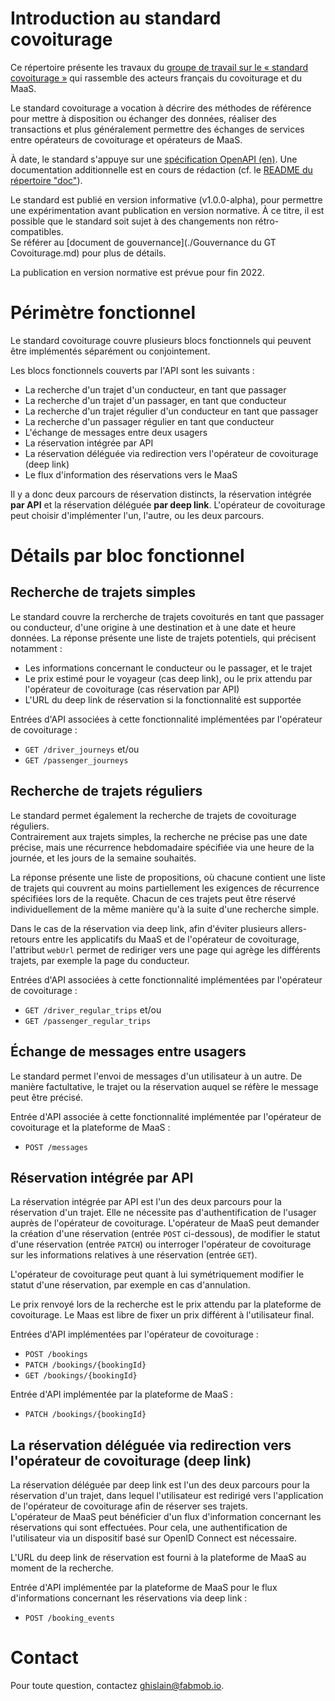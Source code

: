 # Introduction au standard covoiturage

Ce répertoire présente les travaux du [groupe de travail sur le « standard 
covoiturage 
»](https://wiki.lafabriquedesmobilites.fr/wiki/Standard_Covoiturage)
qui rassemble des acteurs français du covoiturage et du MaaS.

Le standard covoiturage a vocation à décrire des méthodes de référence pour
mettre à disposition ou échanger des données, réaliser des transactions et plus
généralement permettre des échanges de services entre opérateurs de covoiturage
et opérateurs de MaaS.


À date, le standard s'appuye sur une
[spécification OpenAPI (en)](./standard-covoiturage_openapi.yaml).
Une documentation additionnelle est en cours de rédaction (cf. le
[README du répertoire "doc"](./doc/README.fr.md)).

Le standard est publié en version informative (v1.0.0-alpha), pour permettre 
une expérimentation avant publication en version normative. À ce titre, il est 
possible que le standard soit sujet à des changements non rétro-compatibles.  
Se référer au
[document de gouvernance](./Gouvernance du GT Covoiturage.md) pour plus de 
détails.

La publication en version normative est prévue pour fin 2022.

# Périmètre fonctionnel

Le standard covoiturage couvre plusieurs blocs fonctionnels qui peuvent être 
implémentés séparément ou conjointement.

Les blocs fonctionnels couverts par l'API sont les suivants :

* La recherche d'un trajet d'un conducteur, en tant que passager
* La recherche d'un trajet d'un passager, en tant que conducteur
* La recherche d'un trajet régulier d'un conducteur en tant que passager
* La recherche d'un passager régulier en tant que conducteur
* L'échange de messages entre deux usagers
* La réservation intégrée par API
* La réservation déléguée via redirection vers l'opérateur de covoiturage 
  (deep link)
* Le flux d'information des réservations vers le MaaS

Il y a donc deux parcours de réservation distincts, la réservation intégrée 
**par API** et la réservation déléguée **par deep link**. L'opérateur de 
covoiturage peut choisir d'implémenter l'un, l'autre, ou les deux parcours.

# Détails par bloc fonctionnel

## Recherche de trajets simples

Le standard couvre la rercherche de trajets covoiturés en tant que passager ou 
conducteur, d'une origine à une destination et à une date et heure données. La 
réponse présente une liste de trajets potentiels, qui précisent notamment :

* Les informations concernant le conducteur ou le passager, et le trajet
* Le prix estimé pour le voyageur (cas deep link), ou le prix attendu par 
  l'opérateur de covoiturage (cas réservation par API)
* L'URL du deep link de réservation si la fonctionnalité est supportée

Entrées d'API associées à cette fonctionnalité implémentées par l'opérateur de 
covoiturage :

* `GET /driver_journeys` et/ou
* `GET /passenger_journeys`
 
## Recherche de trajets réguliers

Le standard permet également la recherche de trajets de covoiturage réguliers.  
Contrairement aux trajets simples, la recherche ne précise pas une date 
précise, mais une récurrence hebdomadaire spécifiée via une heure de la 
journée, et les jours de la semaine souhaités.

La réponse présente une liste de propositions, où chacune contient une liste 
de trajets qui couvrent au moins partiellement les exigences de récurrence 
spécifiées lors de la requête. Chacun de ces trajets peut être réservé 
individuellement de la même manière qu'à la suite d'une recherche simple.

Dans le cas de la réservation via deep link, afin d'éviter plusieurs 
allers-retours entre les applicatifs du MaaS et de l'opérateur de covoiturage, 
l'attribut `webUrl` permet de rediriger vers une page qui agrège les 
différents trajets, par exemple la page du conducteur.

Entrées d'API associées à cette fonctionnalité implémentées par l'opérateur de 
covoiturage :

* `GET /driver_regular_trips` et/ou
* `GET /passenger_regular_trips`
 
## Échange de messages entre usagers

Le standard permet l'envoi de messages d'un utilisateur à un autre. De manière 
factultative, le trajet ou la réservation auquel se réfère le message peut 
être précisé.

Entrée d'API associée à cette fonctionnalité implémentée par l'opérateur de 
covoiturage et la plateforme de MaaS :

* `POST /messages` 
  

## Réservation intégrée par API

La réservation intégrée par API est l'un des deux parcours pour la réservation 
d'un trajet. Elle ne nécessite pas d'authentification de l'usager auprès de 
l'opérateur de covoiturage.  L'opérateur de MaaS peut demander la création 
d'une réservation (entrée `POST` ci-dessous), de modifier le statut d'une 
réservation (entrée `PATCH`) ou interroger l'opérateur de covoiturage sur les 
informations relatives à une réservation (entrée `GET`).

L'opérateur de covoiturage peut quant à lui symétriquement modifier le statut 
d'une réservation, par exemple en cas d'annulation.

Le prix renvoyé lors de la recherche est le prix attendu par la plateforme de 
covoiturage. Le Maas est libre de fixer un prix différent à l'utilisateur 
final.


Entrées d'API implémentées par l'opérateur de covoiturage :

* `POST /bookings`
* `PATCH /bookings/{bookingId}`
* `GET /bookings/{bookingId}`

Entrée d'API implémentée par la plateforme de MaaS :

* `PATCH /bookings/{bookingId}` 
  
## La réservation déléguée via redirection vers l'opérateur de covoiturage (deep link)

La réservation déléguée par deep link est l'un des deux parcours pour la 
réservation d'un trajet, dans lequel l'utilisateur est redirigé vers 
l'application de l'opérateur de covoiturage afin de réserver ses trajets.  
L'opérateur de MaaS peut bénéficier d'un flux d'information concernant les 
réservations qui sont effectuées. Pour cela, une authentification de 
l'utilisateur via un dispositif basé sur OpenID Connect est nécessaire.

L'URL du deep link de réservation est fourni à la plateforme de MaaS au moment 
de la recherche.

Entrée d'API implémentée par la plateforme de MaaS pour le flux d'informations 
concernant les réservations via deep link :

* `POST /booking_events`

# Contact

Pour toute question, contactez 
[ghislain@fabmob.io](mailto:ghislain@fabmob.io).
